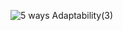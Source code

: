 ![5 ways Adaptability(3)](https://github.com/Arin1206/Clicked/assets/126490191/ef9c2f70-2e1a-4c4a-af45-410c21359e02)
